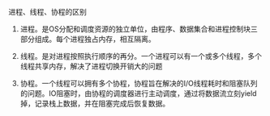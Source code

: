 进程、线程、协程的区别

1. 进程。是OS分配和调度资源的独立单位，由程序、数据集合和进程控制块三部分组成。每个进程独占内存，相互隔离。

2. 线程。是对进程按照执行顺序的再分。一个进程可以有一个或多个线程，多个线程共享内存，解决了进程切换开销大的问题

3. 协程。一个线程可以拥有多个协程，协程旨在解决的I/O线程耗时和阻塞队列的问题。IO阻塞时，由协程的调度器进行主动调度，通过将数据流立刻yield掉，记录栈上数据，并在阻塞完成后恢复数据。


